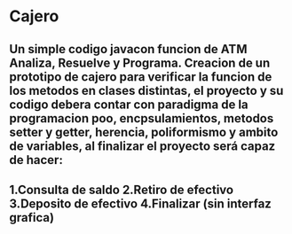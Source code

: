 # Cajero
Un simple codigo javacon funcion de ATM
Analiza, Resuelve y Programa.
Creacion de un prototipo de cajero para verificar la funcion de los metodos en 
clases distintas, el proyecto y su codigo debera contar con paradigma de la 
programacion poo, encpsulamientos, metodos setter y getter, herencia, poliformismo 
y ambito de variables, al finalizar el proyecto será capaz de hacer:
------------------------
1.Consulta de saldo 
2.Retiro de efectivo
3.Deposito de efectivo 
4.Finalizar
(sin interfaz grafica)
------------------------
